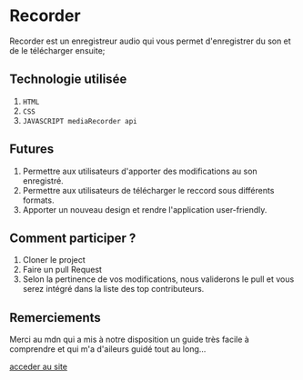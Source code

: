 
# Recorder

 Recorder est un enregistreur audio qui vous permet d'enregistrer du son et de le télécharger ensuite;
 
## Technologie utilisée

1. `HTML`
2. `CSS`
3. `JAVASCRIPT mediaRecorder api`

## Futures

1. Permettre aux utilisateurs d'apporter des modifications au son enregistré.
2. Permettre aux utilisateurs de télécharger le reccord sous différents formats. 
3. Apporter un nouveau design et rendre l'application user-friendly.

## Comment participer ?

1. Cloner le project
2. Faire un pull Request
3. Selon la pertinence de vos modifications, nous validerons le pull et vous serez intégré dans la liste des top contributeurs.

## Remerciements

Merci au mdn qui a mis à notre disposition un guide très facile à comprendre et qui m'a d'aileurs guidé tout au long...

<a href="https://dereck22dev.github.io/recorder/recorder.html">acceder au site</a>
